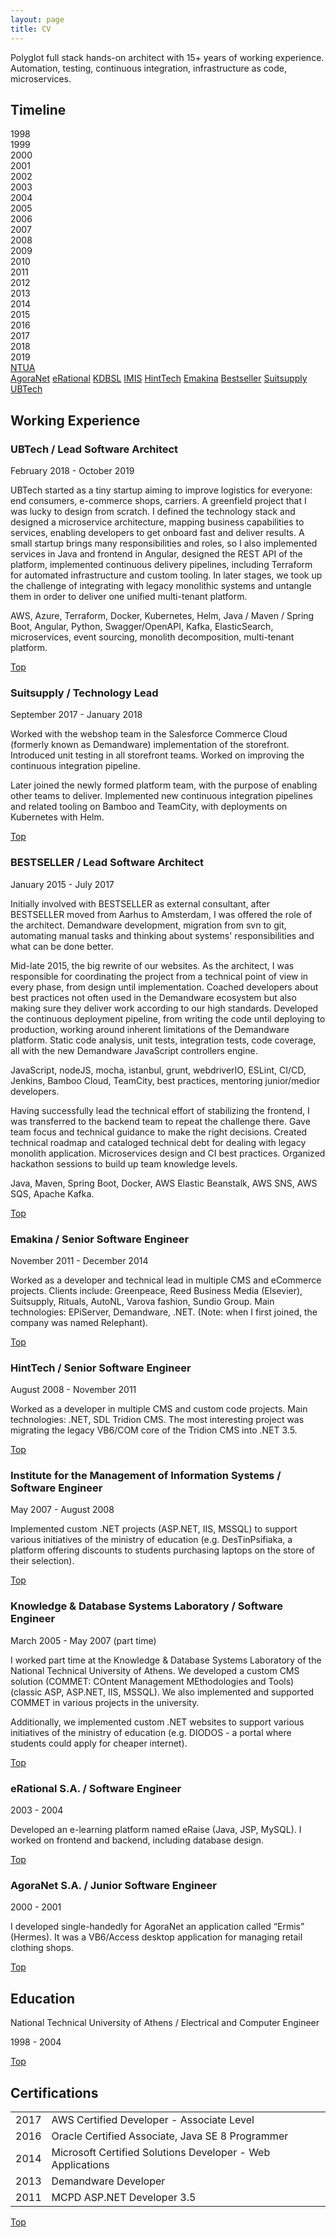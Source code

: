 ```yaml
---
layout: page
title: CV
---
```


Polyglot full stack hands-on architect with 15+ years of working experience.
Automation, testing, continuous integration, infrastructure as code, microservices.

## Timeline

<div class="timeline">
  <div class="lane years">
    <div>1998</div>
    <div>1999</div>
    <div>2000</div>
    <div>2001</div>
    <div>2002</div>
    <div>2003</div>
    <div>2004</div>
    <div>2005</div>
    <div>2006</div>
    <div>2007</div>
    <div>2008</div>
    <div>2009</div>
    <div>2010</div>
    <div>2011</div>
    <div>2012</div>
    <div>2013</div>
    <div>2014</div>
    <div>2015</div>
    <div>2016</div>
    <div>2017</div>
    <div>2018</div>
    <div>2019</div>
  </div>
  <div class="lane study">
    <a href="#education" class="ntua">NTUA</a>
  </div>
  <div class="lane work">
    <a href="#agoranet-sa--junior-software-engineer" class="agoranet">AgoraNet</a>
    <a href="#erational-sa--software-engineer" class="eraise">eRational</a>
    <a href="#knowledge--database-systems-laboratory--software-engineer" class="kdbsl">KDBSL</a>
    <a href="#institute-for-the-management-of-information-systems--software-engineer" class="imis">IMIS</a>
    <a href="#hinttech--senior-software-engineer" class="hinttech">HintTech</a>
    <a href="#emakina--senior-software-engineer" class="emakina">Emakina</a>
    <a href="#bestseller--lead-software-architect" class="bse">Bestseller</a>
    <a href="#suitsupply--technology-lead" class="suitsupply">Suitsupply</a>
    <a href="#ubtech--lead-software-architect" class="ubtech">UBTech</a>
  </div>
</div>

## Working Experience

### UBTech / Lead Software Architect

February 2018 - October 2019

UBTech started as a tiny startup aiming to improve logistics for everyone: end
consumers, e-commerce shops, carriers. A greenfield project that I was lucky to
design from scratch. I defined the technology stack and designed a microservice
architecture, mapping business capabilities to services, enabling developers to
get onboard fast and deliver results. A small startup brings many
responsibilities and roles, so I also implemented services in Java and frontend
in Angular, designed the REST API of the platform, implemented continuous
delivery pipelines, including Terraform for automated infrastructure and custom
tooling. In later stages, we took up the challenge of integrating with legacy
monolithic systems and untangle them in order to deliver one unified
multi-tenant platform.

AWS, Azure, Terraform, Docker, Kubernetes, Helm, Java / Maven / Spring Boot,
Angular, Python, Swagger/OpenAPI, Kafka, ElasticSearch, microservices, event
sourcing, monolith decomposition, multi-tenant platform.

[Top]

### Suitsupply / Technology Lead

September 2017 - January 2018

Worked with the webshop team in the Salesforce Commerce Cloud (formerly known as
Demandware) implementation of the storefront. Introduced unit testing in all
storefront teams. Worked on improving the continuous integration pipeline.

Later joined the newly formed platform team, with the purpose of enabling other
teams to deliver. Implemented new continuous integration pipelines and related
tooling on Bamboo and TeamCity, with deployments on Kubernetes with Helm.

[Top]

### BESTSELLER / Lead Software Architect

January 2015 - July 2017

Initially involved with BESTSELLER as external consultant, after BESTSELLER
moved from Aarhus to Amsterdam, I was offered the role of the architect.
Demandware development, migration from svn to git, automating manual tasks and
thinking about systems' responsibilities and what can be done better.

Mid-late 2015, the big rewrite of our websites. As the architect, I was
responsible for coordinating the project from a technical point of view in every
phase, from design until implementation. Coached developers about best practices
not often used in the Demandware ecosystem but also making sure they deliver
work according to our high standards. Developed the continuous deployment
pipeline, from writing the code until deploying to production, working around
inherent limitations of the Demandware platform. Static code analysis, unit
tests, integration tests, code coverage, all with the new Demandware JavaScript
controllers engine.

JavaScript, nodeJS, mocha, istanbul, grunt, webdriverIO, ESLint, CI/CD, Jenkins,
Bamboo Cloud, TeamCity, best practices, mentoring junior/medior developers.

Having successfully lead the technical effort of stabilizing the frontend, I was
transferred to the backend team to repeat the challenge there. Gave team focus
and technical guidance to make the right decisions. Created technical roadmap
and cataloged technical debt for dealing with legacy monolith application.
Microservices design and CI best practices. Organized hackathon sessions to
build up team knowledge levels.

Java, Maven, Spring Boot, Docker, AWS Elastic Beanstalk, AWS SNS, AWS SQS,
Apache Kafka.

[Top]

### Emakina / Senior Software Engineer

November 2011 - December 2014

Worked as a developer and technical lead in multiple CMS and eCommerce projects.
Clients include: Greenpeace, Reed Business Media (Elsevier), Suitsupply,
Rituals, AutoNL, Varova fashion, Sundio Group. Main technologies: EPiServer,
Demandware, .NET. (Note: when I first joined, the company was named Relephant).

[Top]

### HintTech / Senior Software Engineer

August 2008 - November 2011

Worked as a developer in multiple CMS and custom code projects. Main
technologies: .NET, SDL Tridion CMS. The most interesting project was migrating
the legacy VB6/COM core of the Tridion CMS into .NET 3.5.

[Top]

### Institute for the Management of Information Systems / Software Engineer

May 2007 - August 2008

Implemented custom .NET projects (ASP.NET, IIS, MSSQL) to support various
initiatives of the ministry of education (e.g. DesTinPsifiaka, a platform
offering discounts to students purchasing laptops on the store of their
selection).

[Top]

### Knowledge & Database Systems Laboratory / Software Engineer

March 2005 - May 2007 (part time)

I worked part time at the Knowledge & Database Systems Laboratory of the
National Technical University of Athens. We developed a custom CMS solution
(COMMET: COntent Management MEthodologies and Tools) (classic ASP, ASP.NET, IIS,
MSSQL). We also implemented and supported COMMET in various projects in the
university.

Additionally, we implemented custom .NET websites to support various initiatives
of the ministry of education (e.g. DIODOS - a portal where students could apply
for cheaper internet).

[Top]

### eRational S.A. / Software Engineer

2003 - 2004

Developed an e-learning platform named eRaise (Java, JSP, MySQL). I worked on
frontend and backend, including database design.

[Top]

### AgoraNet S.A. / Junior Software Engineer

2000 - 2001

I developed single-handedly for AgoraNet an application called “Ermis” (Hermes).
It was a VB6/Access desktop application for managing retail clothing shops.

[Top]

## Education

National Technical University of Athens / Electrical and Computer Engineer

1998 - 2004

[Top]

## Certifications

<table>
    <tr>
        <td>
            2017
        </td>
        <td>
            AWS Certified Developer - Associate Level
        </td>
    </tr>
    <tr>
        <td>
            2016
        </td>
        <td>
            Oracle Certified Associate, Java SE 8 Programmer
        </td>
    </tr>
    <tr>
        <td>
            2014
        </td>
        <td>
            Microsoft Certified Solutions Developer - Web Applications
        </td>
    </tr>
    <tr>
        <td>
            2013
        </td>
        <td>
            Demandware Developer
        </td>
    </tr>
    <tr>
        <td>
            2011
        </td>
        <td>
            MCPD ASP.NET Developer 3.5
        </td>
    </tr>
</table>

[Top]

[top]: #timeline
